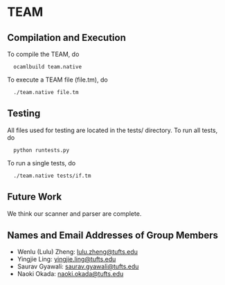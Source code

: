 # TEAM

## Compilation and Execution

To compile the TEAM, do

      ocamlbuild team.native

To execute a TEAM file (file.tm), do

      ./team.native file.tm

## Testing

All files used for testing are located in the tests/ directory. To run all tests, do

      python runtests.py

To run a single tests, do

      ./team.native tests/if.tm

## Future Work

We think our scanner and parser are complete.

## Names and Email Addresses of Group Members

- Wenlu (Lulu) Zheng: <lulu.zheng@tufts.edu>
- Yingjie Ling: <yingjie.ling@tufts.edu>
- Saurav Gyawali: <saurav.gyawali@tufts.edu>
- Naoki Okada: <naoki.okada@tufts.edu>
